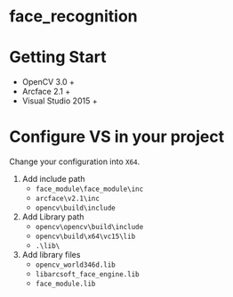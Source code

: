 # face_recognition

# Getting Start
- OpenCV 3.0 +
- Arcface 2.1 +
- Visual Studio 2015 +

# Configure VS in your project
Change your configuration into `X64`.

1. Add include path
    - `face_module\face_module\inc`
    - `arcface\v2.1\inc`
    - `opencv\build\include`
2. Add Library path
    - `opencv\opencv\build\include`
    - `opencv\build\x64\vc15\lib`
    - `.\lib\`
3. Add library files
    - `opencv_world346d.lib`
    - `libarcsoft_face_engine.lib`
    - `face_module.lib`
